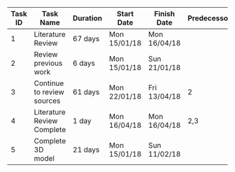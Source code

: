 


| Task ID | Task Name                  | Duration | Start Date | Finish Date | Predecessors |
|---------|----------------------------|----------|------------|-------------|--------------|
| 1       | Literature Review          | 67 days  | Mon 15/01/18 | Mon 16/04/18 |              |
| 2       | Review previous work       | 6 days   | Mon 15/01/18 | Sun 21/01/18 |              |
| 3       | Continue to review sources | 61 days  | Mon 22/01/18 | Fri 13/04/18 | 2            |
| 4       | Literature Review Complete | 1 day    | Mon 16/04/18 | Mon 16/04/18 | 2,3          |
| 5       | Complete 3D model          | 21 days  | Mon 15/01/18 | Sun 11/02/18 |              |
